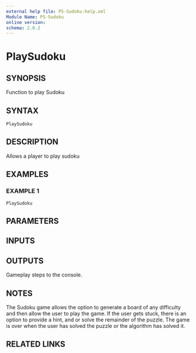 ```yaml
---
external help file: PS-Sudoku-help.xml
Module Name: PS-Sudoku
online version:
schema: 2.0.2
---
```


# PlaySudoku

## SYNOPSIS
Function to play Sudoku

## SYNTAX

```
PlaySudoku
```

## DESCRIPTION
Allows a player to play sudoku

## EXAMPLES

### EXAMPLE 1
```
PlaySudoku
```

## PARAMETERS

## INPUTS

## OUTPUTS
Gameplay steps to the console.  

## NOTES
The Sudoku game allows the option to generate a board of any difficulty and then allow the user to play the game.
If the user gets stuck, there is an option to provide a hint, and or solve the remainder of the puzzle.
The game is over when the user has solved the puzzle or the algorithm has solved it.  

## RELATED LINKS
